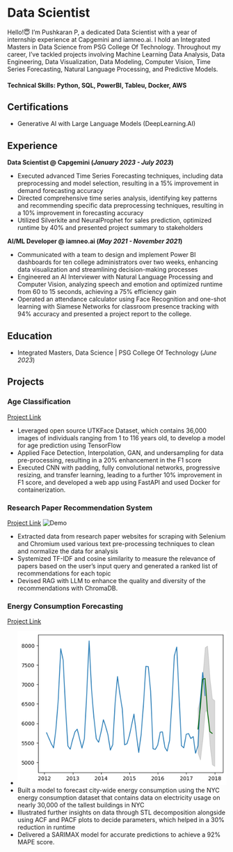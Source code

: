 # Data Scientist

Hello!😇 I’m Pushkaran P, a dedicated Data Scientist  with a year of internship experience at Capgemini and iamneo.ai. I hold an Integrated Masters in Data Science from PSG College Of Technology. Throughout my career, I’ve tackled projects involving Machine Learning Data Analysis, Data Engineering, Data Visualization, Data Modeling, Computer Vision, Time Series Forecasting, Natural Language Processing, and Predictive Models.

#### Technical Skills: Python, SQL, PowerBI, Tableu, Docker, AWS

## Certifications
- Generative AI with Large Language Models (DeepLearning.AI)

## Experience
**Data Scientist @ Capgemini (_January 2023 - July 2023_)**
- Executed advanced Time Series Forecasting techniques, including data preprocessing and model selection, resulting in a 
15% improvement in demand forecasting accuracy
- Directed comprehensive time series analysis, identifying key patterns and recommending specific data preprocessing 
techniques, resulting in a 10% improvement in forecasting accuracy
- Utilized Silverkite and NeuralProphet for sales prediction, optimized runtime by 40% and presented project summary to 
stakeholders

**AI/ML Developer @ iamneo.ai (_May 2021 - November 2021_)**
- Communicated with a team to design and implement Power BI dashboards for ten college administrators over two weeks, 
enhancing data visualization and streamlining decision-making processes
- Engineered an AI Interviewer with Natural Language Processing and Computer Vision, analyzing speech and emotion and 
optimized runtime from 60 to 15 seconds, achieving a 75% efficiency gain
- Operated an attendance calculator using Face Recognition and one-shot learning with Siamese Networks for classroom 
presence tracking with 94% accuracy and presented a project report to the college.

## Education
- Integrated Masters, Data Science | PSG College Of Technology (_June 2023_)

## Projects
### Age Classification
[Project Link](https://github.com/Pushkaran-P/Age-Race-Classification)
- Leveraged open source UTKFace Dataset, which contains 36,000 images of individuals ranging from 1 to 116 years old,
to develop a model for age prediction using TensorFlow
- Applied Face Detection, Interpolation, GAN, and undersampling for data pre-processing, resulting in a 20% enhancement
in the F1 score
- Executed CNN with padding, fully convolutional networks, progressive resizing, and transfer learning, leading to a further
10% improvement in F1 score, and developed a web app using FastAPI and used Docker for containerization.

### Research Paper Recommendation System
[Project Link](https://github.com/Pushkaran-P/Research-Paper-Recommendation)
![Demo](https://github.com/Pushkaran-P/Research-Paper-Recommendation/assets/84492623/729d1395-7170-4a35-93de-34232d940f3d)
- Extracted data from research paper websites for scraping with Selenium and Chromium used various text pre-processing techniques to clean and normalize the data for analysis
- Systemized TF-IDF and cosine similarity to measure the relevance of papers based on the user’s input query and generated a ranked list of recommendations for each topic
- Devised RAG with LLM to enhance the quality and diversity of the recommendations with ChromaDB.

### Energy Consumption Forecasting
[Project Link](https://github.com/Pushkaran-P/Energy-Consumption-Forecasting)
- ![EEG Band Discovery](/assets/forecast.png)
- Built a model to forecast city-wide energy consumption using the NYC energy consumption dataset that contains data on electricity usage on nearly 30,000 of the tallest buildings in NYC
- Illustrated further insights on data through STL decomposition alongside using ACF and PACF plots to decide parameters, which helped in a 30% reduction in runtime
- Delivered a SARIMAX model for accurate predictions to achieve a 92% MAPE score.
